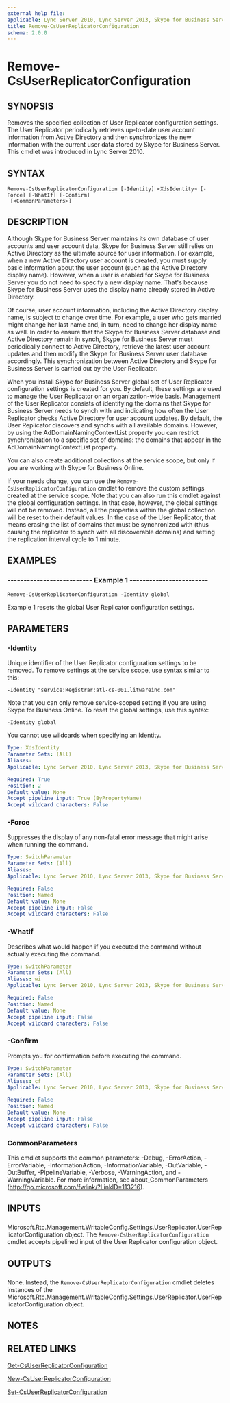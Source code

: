 ```yaml
---
external help file: 
applicable: Lync Server 2010, Lync Server 2013, Skype for Business Server 2015
title: Remove-CsUserReplicatorConfiguration
schema: 2.0.0
---
```


# Remove-CsUserReplicatorConfiguration

## SYNOPSIS
Removes the specified collection of User Replicator configuration settings.
The User Replicator periodically retrieves up-to-date user account information from Active Directory and then synchronizes the new information with the current user data stored by Skype for Business Server.
This cmdlet was introduced in Lync Server 2010.


## SYNTAX

```
Remove-CsUserReplicatorConfiguration [-Identity] <XdsIdentity> [-Force] [-WhatIf] [-Confirm]
 [<CommonParameters>]
```

## DESCRIPTION
Although Skype for Business Server maintains its own database of user accounts and user account data, Skype for Business Server still relies on Active Directory as the ultimate source for user information.
For example, when a new Active Directory user account is created, you must supply basic information about the user account (such as the Active Directory display name).
However, when a user is enabled for Skype for Business Server you do not need to specify a new display name.
That's because Skype for Business Server uses the display name already stored in Active Directory.

Of course, user account information, including the Active Directory display name, is subject to change over time.
For example, a user who gets married might change her last name and, in turn, need to change her display name as well.
In order to ensure that the Skype for Business Server database and Active Directory remain in synch, Skype for Business Server must periodically connect to Active Directory, retrieve the latest user account updates and then modify the Skype for Business Server user database accordingly.
This synchronization between Active Directory and Skype for Business Server is carried out by the User Replicator.

When you install Skype for Business Server global set of User Replicator configuration settings is created for you.
By default, these settings are used to manage the User Replicator on an organization-wide basis.
Management of the User Replicator consists of identifying the domains that Skype for Business Server needs to synch with and indicating how often the User Replicator checks Active Directory for user account updates.
By default, the User Replicator discovers and synchs with all available domains.
However, by using the AdDomainNamingContextList property you can restrict synchronization to a specific set of domains: the domains that appear in the AdDomainNamingContextList property.

You can also create additional collections at the service scope, but only if you are working with Skype for Business Online.

If your needs change, you can use the `Remove-CsUserReplicatorConfiguration` cmdlet to remove the custom settings created at the service scope.
Note that you can also run this cmdlet against the global configuration settings.
In that case, however, the global settings will not be removed.
Instead, all the properties within the global collection will be reset to their default values.
In the case of the User Replicator, that means erasing the list of domains that must be synchronized with (thus causing the replicator to synch with all discoverable domains) and setting the replication interval cycle to 1 minute.


## EXAMPLES

### -------------------------- Example 1 ------------------------
```
Remove-CsUserReplicatorConfiguration -Identity global
```

Example 1 resets the global User Replicator configuration settings.


## PARAMETERS

### -Identity
Unique identifier of the User Replicator configuration settings to be removed.
To remove settings at the service scope, use syntax similar to this:

`-Identity "service:Registrar:atl-cs-001.litwareinc.com"`

Note that you can only remove service-scoped setting if you are using Skype for Business Online.
To reset the global settings, use this syntax:

`-Identity global`

You cannot use wildcards when specifying an Identity.


```yaml
Type: XdsIdentity
Parameter Sets: (All)
Aliases: 
Applicable: Lync Server 2010, Lync Server 2013, Skype for Business Server 2015

Required: True
Position: 2
Default value: None
Accept pipeline input: True (ByPropertyName)
Accept wildcard characters: False
```

### -Force
Suppresses the display of any non-fatal error message that might arise when running the command.

```yaml
Type: SwitchParameter
Parameter Sets: (All)
Aliases: 
Applicable: Lync Server 2010, Lync Server 2013, Skype for Business Server 2015

Required: False
Position: Named
Default value: None
Accept pipeline input: False
Accept wildcard characters: False
```

### -WhatIf
Describes what would happen if you executed the command without actually executing the command.

```yaml
Type: SwitchParameter
Parameter Sets: (All)
Aliases: wi
Applicable: Lync Server 2010, Lync Server 2013, Skype for Business Server 2015

Required: False
Position: Named
Default value: None
Accept pipeline input: False
Accept wildcard characters: False
```

### -Confirm
Prompts you for confirmation before executing the command.

```yaml
Type: SwitchParameter
Parameter Sets: (All)
Aliases: cf
Applicable: Lync Server 2010, Lync Server 2013, Skype for Business Server 2015

Required: False
Position: Named
Default value: None
Accept pipeline input: False
Accept wildcard characters: False
```

### CommonParameters
This cmdlet supports the common parameters: -Debug, -ErrorAction, -ErrorVariable, -InformationAction, -InformationVariable, -OutVariable, -OutBuffer, -PipelineVariable, -Verbose, -WarningAction, and -WarningVariable. For more information, see about_CommonParameters (http://go.microsoft.com/fwlink/?LinkID=113216).

## INPUTS

###  
Microsoft.Rtc.Management.WritableConfig.Settings.UserReplicator.UserReplicatorConfiguration object.
The `Remove-CsUserReplicatorConfiguration` cmdlet accepts pipelined input of the User Replicator configuration object.

## OUTPUTS

###  
None.
Instead, the `Remove-CsUserReplicatorConfiguration` cmdlet deletes instances of the Microsoft.Rtc.Management.WritableConfig.Settings.UserReplicator.UserReplicatorConfiguration object.

## NOTES

## RELATED LINKS

[Get-CsUserReplicatorConfiguration]()

[New-CsUserReplicatorConfiguration]()

[Set-CsUserReplicatorConfiguration]()
